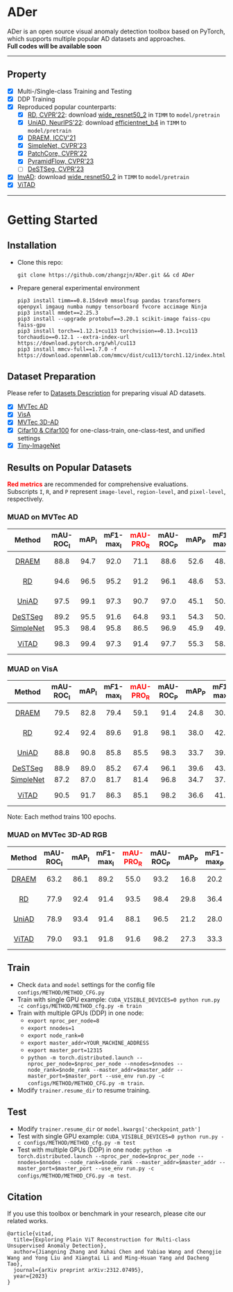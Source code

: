 # ADer

ADer is an open source visual anomaly detection toolbox based on PyTorch, which supports multiple popular AD datasets and approaches. <br>
**Full codes will be available soon**

---
## Property
- [x] Multi-/Single-class Training and Testing
- [x] DDP Training
- [x] Reproduced popular counterparts: 
  - [x] [RD, CVPR'22](https://github.com/hq-deng/RD4AD): download [wide_resnet50_2](https://github.com/rwightman/pytorch-image-models/releases/download/v0.1-weights/wide_resnet50_racm-8234f177.pth) in `TIMM` to `model/pretrain`
  - [x] [UniAD, NeurIPS'22](https://github.com/zhiyuanyou/UniAD): download [efficientnet_b4](https://github.com/rwightman/pytorch-image-models/releases/download/v0.1-weights/tf_efficientnet_b4_aa-818f208c.pth) in `TIMM` to `model/pretrain`
  - [x] [DRAEM, ICCV'21](https://github.com/VitjanZ/DRAEM)
  - [x] [SimpleNet, CVPR'23](https://github.com/DonaldRR/SimpleNet)
  - [x] [PatchCore, CVPR'22](https://github.com/amazon-science/patchcore-inspection)
  - [x] [PyramidFlow, CVPR'23](https://github.com/gasharper/PyramidFlow)
  - [ ] [DeSTSeg, CVPR'23](https://github.com/apple/ml-destseg)
- [x] [InvAD](): download [wide_resnet50_2](https://github.com/rwightman/pytorch-image-models/releases/download/v0.1-weights/wide_resnet50_racm-8234f177.pth) in `TIMM` to `model/pretrain`
- [x] [ViTAD](https://github.com/zhangzjn/ADer)

---
# Getting Started


## Installation
- Clone this repo:

  ```shell
  git clone https://github.com/zhangzjn/ADer.git && cd ADer
  ```
- Prepare general experimental environment
  ```shell
  pip3 install timm==0.8.15dev0 mmselfsup pandas transformers openpyxl imgaug numba numpy tensorboard fvcore accimage Ninja
  pip3 install mmdet==2.25.3
  pip3 install --upgrade protobuf==3.20.1 scikit-image faiss-cpu faiss-gpu
  pip3 install torch==1.12.1+cu113 torchvision==0.13.1+cu113 torchaudio==0.12.1 --extra-index-url https://download.pytorch.org/whl/cu113
  pip3 install mmcv-full==1.7.0 -f https://download.openmmlab.com/mmcv/dist/cu113/torch1.12/index.html
  ```
  
## Dataset Preparation 
Please refer to [Datasets Description](data/README.md) for preparing visual AD datasets.
- [x] [MVTec AD](data/README.md/###MVTec)
- [x] [VisA](data/README.md/###VisA)
- [x] [MVTec 3D-AD](data/README.md/###MVTec3D)
- [x] [Cifar10 & Cifar100](data/README.md/###Cifar) for one-class-train, one-class-test, and unified settings
- [x] [Tiny-ImageNet](data/README.md/###Tiny-ImageNet-200)

## Results on Popular Datasets
<span style="color:red">**Red metrics**</span> are recommended for comprehensive evaluations.<br>
Subscripts `I`, `R`, and `P` represent `image-level`, `region-level`, and `pixel-level`, respectively.

### MUAD on MVTec AD
|                       Method                       | mAU-ROC<sub>I</sub> | mAP<sub>I</sub> | m*F*1-max<sub>I</sub> |<span style="color:red">mAU-PRO<sub>R</sub></span> | mAU-ROC<sub>P</sub> | mAP<sub>P</sub> | m*F*1-max<sub>P</sub> | m*F*1<sub>P/.2/.8</sub> | mAcc<sub>P/.2/.8</sub> |mIoU<sub>P/.2/.8</sub> | <span style="color:red">mIoU-max<sub>P</sub></span> | <span style="color:red">mAD<sub>I</sub></span> | <span style="color:red">mAD<sub>P</sub></span> | <span style="color:red">mAD<sub>.2/.8</sub></span>| <span style="color:red">mAD</span> |                                                                            <span style="color:blue">Download</span>                                                                            |
|:--------------------------------------------------:|:-------------------:|:---------------:|:---------------------:|:-------------------:|:---------------:|:---------------------:|:----------------:|:-----------------------:|:--------:|:--------:|:--------:|:--------:|:--------:|:--------:|:--------:|:----------------------------------------------------------------------------------------------------------------------------------------------------------------------------------------------:|
|     [DRAEM](https://github.com/VitjanZ/DRAEM)      |        88.8         | 94.7 | 92.0 | 71.1 | 88.6 | 52.6 | 48.6 |          21.8           | 15.3 | 14.2 | 35.1 | 91.8 | 63.2 | 17.1 | 76.6| [log](https://drive.google.com/file/d/1B1lBa5qzq8nCpY7blXW2EcA3zcuyp2t3/view?usp=drive_link) & [weight](https://drive.google.com/file/d/1BzOkg93kWkHna_cHzC0Dgh-zM9Psaegg/view?usp=drive_link) |
|       [RD](https://github.com/hq-deng/RD4AD)       |        94.6         | 96.5 | 95.2 | 91.2 | 96.1 | 48.6 | 53.8 |          25.8           | 39.8 | 16.4 | 37.4 | 95.4 | 66.2 | 27.4 | 82.3| [log](https://drive.google.com/file/d/1-GkbG3PR3-n2kuGLjwsLez4wxqg8n3my/view?usp=drive_link) & [weight](https://drive.google.com/file/d/1RPiGMKjaApJ5F7pyE5Bz6G8NLo6mfWo2/view?usp=drive_link) |
|    [UniAD](https://github.com/zhiyuanyou/UniAD)    |        97.5         | 99.1 | 97.3 | 90.7 | 97.0 | 45.1 | 50.4 |          22.4           | 37.5 | 13.9 | 34.2 | 98.0 | 64.1 | 24.6 | 82.4| [log](https://drive.google.com/file/d/1fxS7cf_aqdiBF8VVK2u6uAf-utxyyH9O/view?usp=drive_link) & [weight](https://drive.google.com/file/d/1RzaeuSU9dtf-q_HX0neT8ZtDD1jutks_/view?usp=drive_link) |
|   [DeSTSeg](https://github.com/apple/ml-destseg)   |        89.2         | 95.5 | 91.6 | 64.8 | 93.1 | 54.3 | 50.9 |          29.7           | 22.7 | 18.8 | 35.3 | 92.1 | 66.1 | 23.7 | 77.1|                                                                                               -                                                                                                |
| [SimpleNet](https://github.com/DonaldRR/SimpleNet) |        95.3         | 98.4 | 95.8 | 86.5 | 96.9 | 45.9 | 49.7 |          25.3           | 47.7 | 16.0 | 34.4 | 96.5 | 64.2 | 29.7 | 81.2|                                                                                               -                                                                                                |
|                     [ViTAD]()                      |        98.3         | 99.4 | 97.3 | 91.4 | 97.7 | 55.3 | 58.7 |          30.9           | 40.8 | 20.4 | 42.6 | 98.3 | 70.6 | 30.7 | 85.4| [log](https://drive.google.com/file/d/1rZv53vHbtz7NjL0quHt26bfSVu-DzK9c/view?usp=drive_link) & [weight](https://drive.google.com/file/d/1kkJCrFBI-JdtCIi2ZOz79Bjgcf5tgfp9/view?usp=drive_link) |

### MUAD on VisA
|                       Method                       | mAU-ROC<sub>I</sub> | mAP<sub>I</sub> | m*F*1-max<sub>I</sub> |<span style="color:red">mAU-PRO<sub>R</sub></span> | mAU-ROC<sub>P</sub> | mAP<sub>P</sub> | m*F*1-max<sub>P</sub> | m*F*1<sub>P/.2/.8</sub> | mAcc<sub>P/.2/.8</sub> |mIoU<sub>P/.2/.8</sub> | <span style="color:red">mIoU-max<sub>P</sub></span> | <span style="color:red">mAD<sub>I</sub></span> | <span style="color:red">mAD<sub>P</sub></span> | <span style="color:red">mAD<sub>.2/.8</sub></span>| <span style="color:red">mAD</span> |                                                                            <span style="color:blue">Download</span>                                                                             |
|:--------------------------------------------------:|:-------------------:|:---------------:|:---------------------:|:-------------------:|:---------------:|:---------------------:|:----------------:|:-----------------------:|:--------:|:--------:|:--------:|:--------:|:--------:|:--------:|:--------:|:-----------------------------------------------------------------------------------------------------------------------------------------------------------------------------------------------:|
|     [DRAEM](https://github.com/VitjanZ/DRAEM)      |        79.5         | 82.8 | 79.4 | 59.1 | 91.4 | 24.8 | 30.4 |          12.6           | 8.7 | 7.4 | 18.8 | 80.5 | 48.8 | 9.6 | 63.9| [log](https://drive.google.com/file/d/1i95L83WdXCvcFCFwr6k_lA8bNd6FStC3/view?usp=drive_link) & [weight](https://drive.google.com/file/d/1C44PxLzlZfhaaCD9D_P9aDHaIIfBic1U/view?usp=drive_link)  |
|       [RD](https://github.com/hq-deng/RD4AD)       |        92.4         | 92.4 | 89.6 | 91.8 | 98.1 | 38.0 | 42.6 |          21.2           | 46.5 | 13.1 | 28.5 | 91.5 | 59.6 | 26.9 | 77.8| [log](https://drive.google.com/file/d/1F5A7H84eiKRaENicLKnfXCuulAr7Cg_c/view?usp=drive_link) & [weight](https://drive.google.com/file/d/1bDCQDf0UIgbCVW_9TwVjn4FhS7smVlD2/view?usp=drive_link)  |
|    [UniAD](https://github.com/zhiyuanyou/UniAD)    |        88.8         | 90.8 | 85.8 | 85.5 | 98.3 | 33.7 | 39.0 |          17.9           | 47.1 | 10.9 | 25.7 | 88.4 | 57.0 | 25.3 | 74.5| [log](https://drive.google.com/file/d/1D9njahAg4GIItlO388Woc0KtYkBdPQh1/view?usp=drive_link) & [weight](https://drive.google.com/file/d/1eSrKlNY9XAhrpcF289StiJ7VL4oFjNeF/view?usp=drive_link)  |
|   [DeSTSeg](https://github.com/apple/ml-destseg)   |        88.9         | 89.0 | 85.2 | 67.4 | 96.1 | 39.6 | 43.4 |          27.4           | 41.0 | 17.3 | 26.9 | 87.7 | 59.7 | 28.6 | 72.8|                                                                                                -                                                                                                |
| [SimpleNet](https://github.com/DonaldRR/SimpleNet) |        87.2         | 87.0 | 81.7 | 81.4 | 96.8 | 34.7 | 37.8 |          17.5           | 50.6 | 11.0 | 25.9 | 85.3 | 56.4 | 26.3 | 72.4|                                                                                                -                                                                                                |
|                     [ViTAD]()                      |        90.5         | 91.7 | 86.3 | 85.1 | 98.2 | 36.6 | 41.1 |          21.6           | 38.2 | 13.5 | 27.6 | 89.5 | 58.7 | 24.4 | 75.6| [log](https://drive.google.com/file/d/1ZTlom8ciynuxd5CuYoA3Ws70NWj5Wkfp/view?usp=drive_link) & [weight](https://drive.google.com/file/d/1Xu-mssogQN-j6TTPIasbxwTkOZwy-u1P/view?usp=drive_link)  |

Note: Each method trains 100 epochs.


### MUAD on MVTec 3D-AD RGB
|                       Method                       | mAU-ROC<sub>I</sub> | mAP<sub>I</sub> | m*F*1-max<sub>I</sub> |<span style="color:red">mAU-PRO<sub>R</sub></span> | mAU-ROC<sub>P</sub> | mAP<sub>P</sub> | m*F*1-max<sub>P</sub> | m*F*1<sub>P/.2/.8</sub> | mAcc<sub>P/.2/.8</sub> |mIoU<sub>P/.2/.8</sub> | <span style="color:red">mIoU-max<sub>P</sub></span> | <span style="color:red">mAD<sub>I</sub></span> | <span style="color:red">mAD<sub>P</sub></span> | <span style="color:red">mAD<sub>.2/.8</sub></span>| <span style="color:red">mAD</span> |                                                                            <span style="color:blue">Download</span>                                                                            |
|:--------------------------------------------------:|:-------------------:|:---------------:|:---------------------:|:-------------------:|:---------------:|:---------------------:|:----------------:|:-----------------------:|:--------:|:--------:|:--------:|:--------:|:--------:|:--------:|:--------:|:----------------------------------------------------------------------------------------------------------------------------------------------------------------------------------------------:|
|     [DRAEM](https://github.com/VitjanZ/DRAEM)      |        63.2 | 86.1 | 89.2 | 55.0 | 93.2 | 16.8 | 20.2 | 4.3 | 2.5 | 2.4 | 11.9 | 79.5 | 43.4 | 3.0 | 60.5 | [log](https://drive.google.com/file/d/1TW9qAiySFtuNlRxwPSUOsIa38bz3sLAN/view?usp=drive_link) & [weight](https://drive.google.com/file/d/1GmpEuQsa9fghsPtxaGUWf3oCy7L9PikO/view?usp=drive_link) |
|       [RD](https://github.com/hq-deng/RD4AD)       |        77.9 | 92.4 | 91.4 | 93.5 | 98.4 | 29.8 | 36.4 | 16.0 | 53.1 | 9.4 | 22.8 | 87.2 | 54.9 | 26.2 | 74.3| [log](https://drive.google.com/file/d/1YPLDl__PSGj45v-FFvsSFDSkL8Z6qU0W/view?usp=drive_link) & [weight](https://drive.google.com/file/d/1vBZmDQ9iKF_24-iVemyPouL9RUukbpjK/view?usp=drive_link) |
|    [UniAD](https://github.com/zhiyuanyou/UniAD)    |        78.9 | 93.4 | 91.4 | 88.1 | 96.5 | 21.2 | 28.0 | 12.2 | 43.6 | 7.0 | 16.8 | 87.9 | 48.6 | 20.9 | 71.1| [log](https://drive.google.com/file/d/1nO5DyG5EiBJuZb9_5BSQx5tJOfzATX9M/view?usp=drive_link) & [weight](https://drive.google.com/file/d/1ihxOr9AJoUP3lryL_FNnIbXq75xx4QcB/view?usp=drive_link) |
|                     [ViTAD]()                      |        79.0 | 93.1 | 91.8 | 91.6 | 98.2 | 27.3 | 33.3 | 17.2 | 45.3 | 10.0 | 20.5 | 88.0 | 52.9 | 24.1 | 73.5| [log](https://drive.google.com/file/d/1Ff2Z1AYzJqSvxa4qMdotgkPhoLDAtS2B/view?usp=drive_link) & [weight](https://drive.google.com/file/d/1hn2qD7LuyASfnfvQxFDobWnLToCmPJ1D/view?usp=drive_link) |

## Train
- Check `data` and `model` settings for the config file `configs/METHOD/METHOD_CFG.py`
- Train with single GPU example: `CUDA_VISIBLE_DEVICES=0 python run.py -c configs/METHOD/METHOD_cfg.py -m train`
- Train with multiple GPUs (DDP) in one node: 
  - `export nproc_per_node=8`
  - `export nnodes=1`
  - `export node_rank=0`
  - `export master_addr=YOUR_MACHINE_ADDRESS`
  - `export master_port=12315`
  - `python -m torch.distributed.launch --nproc_per_node=$nproc_per_node --nnodes=$nnodes --node_rank=$node_rank --master_addr=$master_addr --master_port=$master_port --use_env run.py -c configs/METHOD/METHOD_CFG.py -m train`.
- Modify `trainer.resume_dir` to resume training.

## Test
- Modify `trainer.resume_dir` or `model.kwargs['checkpoint_path']`
- Test with single GPU example: `CUDA_VISIBLE_DEVICES=0 python run.py -c configs/METHOD/METHOD_cfg.py -m test`
- Test with multiple GPUs (DDP) in one node:  `python -m torch.distributed.launch --nproc_per_node=$nproc_per_node --nnodes=$nnodes --node_rank=$node_rank --master_addr=$master_addr --master_port=$master_port --use_env run.py -c configs/METHOD/METHOD_CFG.py -m test`.


## Citation
If you use this toolbox or benchmark in your research, please cite our related works.
```angular2html
@article{vitad,
  title={Exploring Plain ViT Reconstruction for Multi-class Unsupervised Anomaly Detection},
  author={Jiangning Zhang and Xuhai Chen and Yabiao Wang and Chengjie Wang and Yong Liu and Xiangtai Li and Ming-Hsuan Yang and Dacheng Tao},
  journal={arXiv preprint arXiv:2312.07495},
  year={2023}
}
```